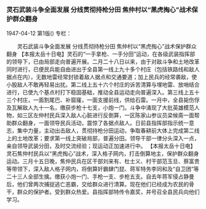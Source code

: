 ### 灵石武装斗争全面发展  分线贯彻持枪分田  焦仲村以“黑虎掏心”战术保护群众翻身

1947-04-12
第1版()
专栏：

　　灵石武装斗争全面发展
    分线贯彻持枪分田
    焦仲村以“黑虎掏心”战术保护群众翻身
    【本报太岳十日电】灵石的“一手拿枪、一手分田”运动，在各级武装指挥部的领导下，已由局部走向普遍开展。二月二十八日以来，由于对敌斗争和土地改革同时进行，已便民兵能自由进出于全县第一线上九十多个村庄（包括铁路线和敌人据点在内），无数地雷经常封锁着敌人据点和交通要道；加上民兵的经常袭敌，使小股敌人不敢再轻易出扰。第二线上五十六个村庄的诉苦清算与埋地雷、放哨结合进行，已使九个基点村打下稳固基础，推动全县运动走向普遍深入。第三线上五十三个村庄，一面割尾巴、补窟窿，一面支援前线，供给石雷。一月中，全县毙伤俘及瓦解敌人九十一名，缴获步枪十七支，小炮一门。斗争中涌现了大批英雄模范人物，如三区左仲村民兵深入敌人心脏进行反倒算，一区陈家山参议员梁候斋一面帮助群众翻身，一面领导民兵活动，震惊了各据点敌人。日前县指挥部指示统一意志，集中力量，主动出击敌人，贯彻持枪分田运动，争取春耕前大体上完成第二线上的土地改革；要求第一线上突破局部，普遍分田。领导干部一律分头深入一点，亲自领导武装分田，及时交流经验；现运动正加速进行中。
    【本报太岳十日电】灵石焦仲村民兵以“黑虎掏心”战术，深入格子网内，打击倒算地主，保护群众翻身运动。三月十五日晚，焦仲民兵在区干部刘来有、杜士义、村干部范玉旦、蔡富贵等带领下，深入敌人格子网内，将倒算奸霸肆门琵、蒋军特务李同和及“自卫团”等二十三人全部生擒。缴获小炮一门、手枪一支、步枪五支。自去年蒋军侵占静曼后，他们曾两次捕捉逃亡恶霸，交给群众进行清算。现在他们已经成为农民的骨干，群众的保护者。受到群众热爱。县指挥部特传令嘉奖，并号召全县民兵向他们学习。
